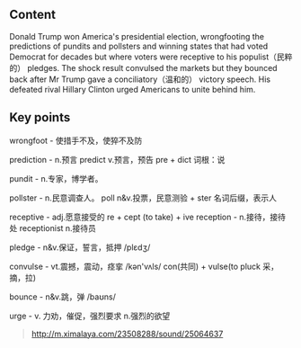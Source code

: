 ## Content

Donald Trump won America's presidential election, wrongfooting the predictions of pundits and pollsters and winning states that had voted Democrat for decades but where voters were receptive to his populist（民粹的） pledges. The shock result convulsed the markets but they bounced back after Mr Trump gave a conciliatory（温和的） victory speech. His defeated rival Hillary Clinton urged Americans to unite behind him.

## Key points

wrongfoot - 使措手不及，使猝不及防

prediction - n.预言 predict v.预言，预告 pre + dict 词根：说

pundit - n.专家，博学者。

pollster - n.民意调查人。 poll n&v.投票，民意测验 + ster 名词后缀，表示人

receptive - adj.愿意接受的 re + cept (to take) + ive reception - n.接待，接待处  receptionist n.接待员

pledge - n&v.保证，誓言，抵押 /plɛdʒ/

convulse - vt.震撼，震动，痉挛 /kən'vʌls/    con(共同) + vulse(to pluck 采，摘，拉)

bounce - n&v.跳，弹  /baʊns/

urge - v. 力劝，催促，强烈要求 n.强烈的欲望

> http://m.ximalaya.com/23508288/sound/25064637